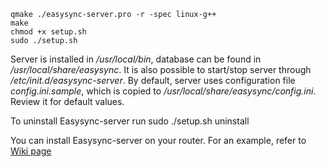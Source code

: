     qmake ./easysync-server.pro -r -spec linux-g++
    make
    chmod +x setup.sh
    sudo ./setup.sh
Server is installed in */usr/local/bin*, database can be found in */usr/local/share/easysync*. It is also possible to start/stop server through */etc/init.d/easysync-server*. By default, server uses configuration file *config.ini.sample*, which is copied to */usr/local/share/easysync/config.ini*. Review it for default values.

To uninstall Easysync-server run
    sudo ./setup.sh uninstall

You can install Easysync-server on your router. For an example, refer to [Wiki page](https://github.com/fralik/Easysync/wiki/Installation-on-Asus-RT-N16)
